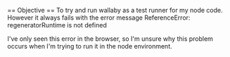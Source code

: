 == Objective ==
To try and run wallaby as a test runner for my node code. However it always fails with the error message ReferenceError: regeneratorRuntime is not defined
  
I've only seen this error in the browser, so I'm unsure why this problem occurs when I'm trying to run it in the node environment.
